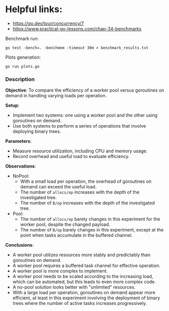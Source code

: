 # Helpful links:

- https://go.dev/tour/concurrency/7
- https://www.practical-go-lessons.com/chap-34-benchmarks

Benchmark run:
```shell
go test -bench=. -benchmem -timeout 30m > benchmark_results.txt
```

Plots generation:
```shell
go run plots.go
```

### Description

**Objective**: To compare the efficiency of a worker pool versus goroutines on demand in handling varying loads per operation.

**Setup**:
- Implement two systems: one using a worker pool and the other using goroutines on demand.
- Use both systems to perform a series of operations that involve deploying binary trees.

**Parameters**:
- Measure resource utilization, including CPU and memory usage.
- Record overhead and useful load to evaluate efficiency.

**Observations**:
- NoPool:
    - With a small load per operation, the overhead of goroutines on demand can exceed the useful load.
    - The number of `allocs/op` increases with the depth of the investigated tree.
    - The number of `B/op` increases with the depth of the investigated tree.
- Pool:
    - The number of `allocs/op` barely changes in this experiment for the worker pool, despite the changed payload.
    - The number of `B/op` barely changes in this experiment, except at the point when tasks accumulate in the buffered channel.

**Conclusions**:
- A worker pool utilizes resources more stably and predictably than goroutines on demand.
- A worker pool requires a buffered task channel for effective operation.
- A worker pool is more complex to implement.
- A worker pool needs to be scaled according to the increasing load, which can be automated, but this leads to even more complex code.
- A no-pool solution looks better with "unlimited" resources.
- With a large load per operation, goroutines on demand appear more efficient, at least in this experiment involving the deployment of binary trees where the number of active tasks increases progressively.
